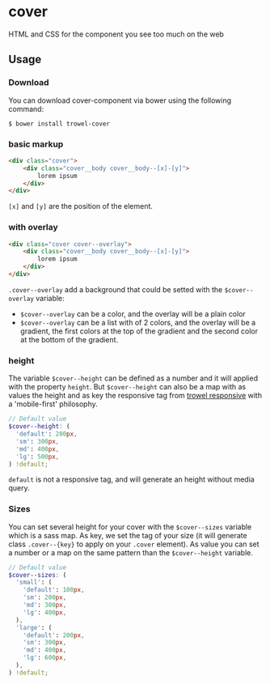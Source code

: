 # cover
HTML and CSS for the component you see too much on the web

## Usage

### Download
You can download cover-component via bower using the following command:
```
$ bower install trowel-cover
```

### basic markup
```html
<div class="cover">
    <div class="cover__body cover__body--[x]-[y]">
        lorem ipsum
    </div>
</div>
```
`[x]` and `[y]` are the position of the element.

### with overlay
```html
<div class="cover cover--overlay">
    <div class="cover__body cover__body--[x]-[y]">
        lorem ipsum
    </div>
</div>
```
`.cover--overlay` add a background that could be setted with the `$cover--overlay` variable:
* `$cover--overlay` can be a color, and the overlay will be a plain color
* `$cover--overlay` can be a list with of 2 colors, and the overlay will be a gradient, the first colors at the top of the gradient and the second color at the bottom of the gradient.


### height
The variable `$cover--height` can be defined as a number and it will applied with the property `height`.
But `$cover--height` can also be a map with as values the height and as key the responsive tag from [trowel responsive](https://github.com/Trowel/responsive) with a 'mobile-first' philosophy.

```scss
// Default value
$cover--height: (
  'default': 200px,
  'sm': 300px,
  'md': 400px,
  'lg': 500px,
) !default;
```

`default` is not a responsive tag, and will generate an height without media query.

### Sizes
You can set several height for your cover with the `$cover--sizes` variable which is a sass map.
As key, we set the tag of your size (it will generate class `.cover--{key}` to apply on your `.cover` element).
As value you can set a number or a map on the same pattern than the `$cover--height` variable.

```scss
// Default value
$cover--sizes: (
  'small': (
    'default': 100px,
    'sm': 200px,
    'md': 300px,
    'lg': 400px,
  ),
  'large': (
    'default': 200px,
    'sm': 300px,
    'md': 400px,
    'lg': 600px,
  ),
) !default;
```
